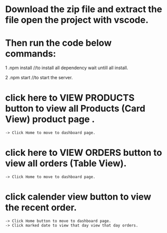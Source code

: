 # Download the zip file and extract the file open the project with vscode.

# Then run the code below commands:

1 .npm install //to install all dependency wait untill all install.

2 .npm start  //to start the server.

# click here to VIEW PRODUCTS button to view all Products (Card View) product page .
    -> Click Home to move to dashboard page.

# click here to VIEW ORDERS button to view all orders (Table  View).
    -> Click Home to move to dashboard page.
    
# click calender view  button to view the recent order.
    -> Click Home button to move to dashboard page.
    -> Click marked date to view that day view that day orders.
    


